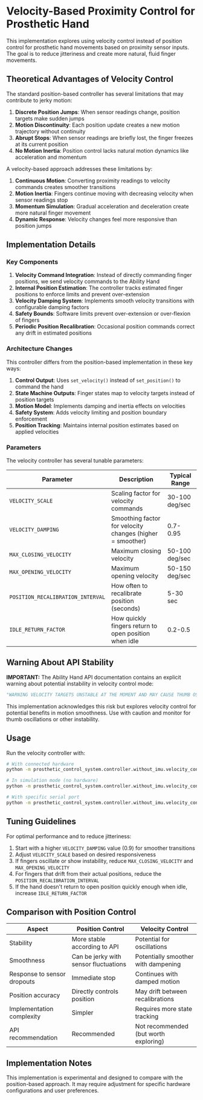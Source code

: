 # Velocity-Based Proximity Control for Prosthetic Hand

This implementation explores using velocity control instead of position control for prosthetic hand movements based on proximity sensor inputs. The goal is to reduce jitteriness and create more natural, fluid finger movements.

## Theoretical Advantages of Velocity Control

The standard position-based controller has several limitations that may contribute to jerky motion:

1. **Discrete Position Jumps**: When sensor readings change, position targets make sudden jumps
2. **Motion Discontinuity**: Each position update creates a new motion trajectory without continuity
3. **Abrupt Stops**: When sensor readings are briefly lost, the finger freezes at its current position
4. **No Motion Inertia**: Position control lacks natural motion dynamics like acceleration and momentum

A velocity-based approach addresses these limitations by:

1. **Continuous Motion**: Converting proximity readings to velocity commands creates smoother transitions
2. **Motion Inertia**: Fingers continue moving with decreasing velocity when sensor readings stop
3. **Momentum Simulation**: Gradual acceleration and deceleration create more natural finger movement
4. **Dynamic Response**: Velocity changes feel more responsive than position jumps

## Implementation Details

### Key Components

1. **Velocity Command Integration**: Instead of directly commanding finger positions, we send velocity commands to the Ability Hand
2. **Internal Position Estimation**: The controller tracks estimated finger positions to enforce limits and prevent over-extension
3. **Velocity Damping System**: Implements smooth velocity transitions with configurable damping factors
4. **Safety Bounds**: Software limits prevent over-extension or over-flexion of fingers
5. **Periodic Position Recalibration**: Occasional position commands correct any drift in estimated positions

### Architecture Changes

This controller differs from the position-based implementation in these key ways:

1. **Control Output**: Uses `set_velocity()` instead of `set_position()` to command the hand
2. **State Machine Outputs**: Finger states map to velocity targets instead of position targets
3. **Motion Model**: Implements damping and inertia effects on velocities
4. **Safety System**: Adds velocity limiting and position boundary enforcement
5. **Position Tracking**: Maintains internal position estimates based on applied velocities

### Parameters

The velocity controller has several tunable parameters:

| Parameter | Description | Typical Range |
|-----------|-------------|---------------|
| `VELOCITY_SCALE` | Scaling factor for velocity commands | 30-100 deg/sec |
| `VELOCITY_DAMPING` | Smoothing factor for velocity changes (higher = smoother) | 0.7-0.95 |
| `MAX_CLOSING_VELOCITY` | Maximum closing velocity | 50-100 deg/sec |
| `MAX_OPENING_VELOCITY` | Maximum opening velocity | 50-150 deg/sec |
| `POSITION_RECALIBRATION_INTERVAL` | How often to recalibrate position (seconds) | 5-30 sec |
| `IDLE_RETURN_FACTOR` | How quickly fingers return to open position when idle | 0.2-0.5 |

## Warning About API Stability

**IMPORTANT:** The Ability Hand API documentation contains an explicit warning about potential instability in velocity control mode:

```python
"WARNING VELOCITY TARGETS UNSTABLE AT THE MOMENT AND MAY CAUSE THUMB OSCILLATIONS, SUGGEST USING POSITION INSTEAD"
```

This implementation acknowledges this risk but explores velocity control for potential benefits in motion smoothness. Use with caution and monitor for thumb oscillations or other instability.

## Usage

Run the velocity controller with:

```bash
# With connected hardware
python -m prosthetic_control_system.controller.without_imu.velocity_controller.run_velocity_controller

# In simulation mode (no hardware)
python -m prosthetic_control_system.controller.without_imu.velocity_controller.run_velocity_controller --simulate

# With specific serial port
python -m prosthetic_control_system.controller.without_imu.velocity_controller.run_velocity_controller --port /dev/ttyUSB0
```

## Tuning Guidelines

For optimal performance and to reduce jitteriness:

1. Start with a higher `VELOCITY_DAMPING` value (0.9) for smoother transitions
2. Adjust `VELOCITY_SCALE` based on desired responsiveness
3. If fingers oscillate or show instability, reduce `MAX_CLOSING_VELOCITY` and `MAX_OPENING_VELOCITY`
4. For fingers that drift from their actual positions, reduce the `POSITION_RECALIBRATION_INTERVAL`
5. If the hand doesn't return to open position quickly enough when idle, increase `IDLE_RETURN_FACTOR`

## Comparison with Position Control

| Aspect | Position Control | Velocity Control |
|--------|------------------|------------------|
| Stability | More stable according to API | Potential for oscillations |
| Smoothness | Can be jerky with sensor fluctuations | Potentially smoother with dampening |
| Response to sensor dropouts | Immediate stop | Continues with damped motion |
| Position accuracy | Directly controls position | May drift between recalibrations |
| Implementation complexity | Simpler | Requires more state tracking |
| API recommendation | Recommended | Not recommended (but worth exploring) |

## Implementation Notes

This implementation is experimental and designed to compare with the position-based approach. It may require adjustment for specific hardware configurations and user preferences.
